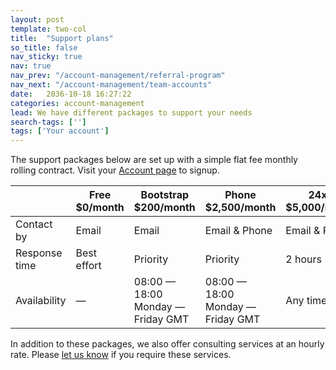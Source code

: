 ```yaml
---
layout: post
template: two-col
title:  "Support plans"
so_title: false
nav_sticky: true
nav: true
nav_prev: "/account-management/referral-program"
nav_next: "/account-management/team-accounts"
date:   2036-10-18 16:27:22
categories: account-management
lead: We have different packages to support your needs
search-tags: ['']
tags: ['Your account']
---
```


The support packages below are set up with a simple flat fee monthly rolling contract. Visit your <a href="https://app.cloud66.com/support" target="_blank">Account page</a> to signup.

<table class='table table-bordered table-striped table-small'>
    <thead>
        <tr>
            <th align="center"></th>
            <th align="center">Free <br/> $0/month</th>
            <th align="center">Bootstrap <br/> $200/month</th>
            <th align="center">Phone <br/> $2,500/month</th>
            <th align="center">24x7 <br/> $5,000/month</th>
        </tr>
    </thead>
    <tbody>
        <tr>
            <td>Contact by</td>
            <td>Email</td>
            <td>Email</td>
            <td>Email & Phone</td>
            <td>Email & Phone</td>
        </tr>
        <tr>
            <td>Response time</td>
            <td>Best effort</td>
            <td>Priority</td>
            <td>Priority</td>
            <td>2 hours</td>
        </tr>
        <tr>
            <td>Availability</td>
            <td>&mdash;</td>
            <td>08:00 &mdash; 18:00 <br/>Monday &mdash; Friday GMT</td>
            <td>08:00 &mdash; 18:00 <br/>Monday &mdash; Friday GMT</td>
            <td>Any time</td>
        </tr>
    </tbody>
</table>

In addition to these packages, we also offer consulting services at an hourly rate. Please <a href="mailto:hello@cloud66.com">let us know</a> if you require these services.
